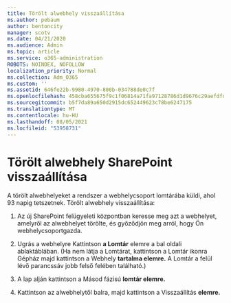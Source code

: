```yaml
---
title: Törölt alwebhely visszaállítása
ms.author: pebaum
author: bentoncity
manager: scotv
ms.date: 04/21/2020
ms.audience: Admin
ms.topic: article
ms.service: o365-administration
ROBOTS: NOINDEX, NOFOLLOW
localization_priority: Normal
ms.collection: Adm_O365
ms.custom: ''
ms.assetid: 646fe22b-9980-4970-800b-034788de0c7f
ms.openlocfilehash: 458cba655675f9c1f06814a71fa97128786d1d9676c29aefdfd752c2d26917d2
ms.sourcegitcommit: b5f7da89a650d2915dc652449623c78be6247175
ms.translationtype: MT
ms.contentlocale: hu-HU
ms.lasthandoff: 08/05/2021
ms.locfileid: "53958731"
---
```

# <a name="restore-a-deleted-sharepoint-subsite"></a>Törölt alwebhely SharePoint visszaállítása

A törölt alwebhelyeket a rendszer a webhelycsoport lomtárába küldi, ahol 93 napig tetszetnek. Törölt alwebhely visszaállítása:
  
1. Az új SharePoint felügyeleti központban keresse meg azt a webhelyet, amelyről az alwebhelyet törölte, és győződjön meg arról, hogy Ön webhelycsoportgazda. 
    
2. Ugrás a webhelyre Kattintson **a Lomtár** elemre a bal oldali ablaktáblában. (Ha nem látja a Lomtárat, kattintson a Lomtár ikonra Gépház majd kattintson a Webhely **tartalma elemre.** A Lomtár a felül lévő parancssáv jobb felső felében található.)
    
3. A lap alján kattintson a Másod fázisú **lomtár elemre.**
    
4. Kattintson az alwebhelytől balra, majd kattintson a Visszaállítás **elemre.**
    

